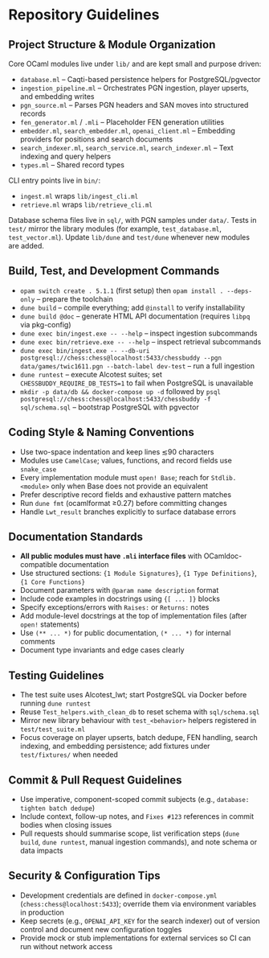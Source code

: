 # Repository Guidelines

## Project Structure & Module Organization
Core OCaml modules live under `lib/` and are kept small and purpose driven:
- `database.ml` – Caqti-based persistence helpers for PostgreSQL/pgvector
- `ingestion_pipeline.ml` – Orchestrates PGN ingestion, player upserts, and embedding writes
- `pgn_source.ml` – Parses PGN headers and SAN moves into structured records
- `fen_generator.ml` / `.mli` – Placeholder FEN generation utilities
- `embedder.ml`, `search_embedder.ml`, `openai_client.ml` – Embedding providers for positions and search documents
- `search_indexer.ml`, `search_service.ml`, `search_indexer.ml` – Text indexing and query helpers
- `types.ml` – Shared record types

CLI entry points live in `bin/`:
- `ingest.ml` wraps `lib/ingest_cli.ml`
- `retrieve.ml` wraps `lib/retrieve_cli.ml`

Database schema files live in `sql/`, with PGN samples under `data/`. Tests in `test/` mirror the library modules (for example, `test_database.ml`, `test_vector.ml`). Update `lib/dune` and `test/dune` whenever new modules are added.

## Build, Test, and Development Commands
- `opam switch create . 5.1.1` (first setup) then `opam install . --deps-only` – prepare the toolchain
- `dune build` – compile everything; add `@install` to verify installability
- `dune build @doc` – generate HTML API documentation (requires `libpq` via pkg-config)
- `dune exec bin/ingest.exe -- --help` – inspect ingestion subcommands
- `dune exec bin/retrieve.exe -- --help` – inspect retrieval subcommands
- `dune exec bin/ingest.exe -- --db-uri postgresql://chess:chess@localhost:5433/chessbuddy --pgn data/games/twic1611.pgn --batch-label dev-test` – run a full ingestion
- `dune runtest` – execute Alcotest suites; set `CHESSBUDDY_REQUIRE_DB_TESTS=1` to fail when PostgreSQL is unavailable
- `mkdir -p data/db && docker-compose up -d` followed by `psql postgresql://chess:chess@localhost:5433/chessbuddy -f sql/schema.sql` – bootstrap PostgreSQL with pgvector

## Coding Style & Naming Conventions
- Use two-space indentation and keep lines ≲90 characters
- Modules use `CamelCase`; values, functions, and record fields use `snake_case`
- Every implementation module must `open! Base`; reach for `Stdlib.<module>` only when Base does not provide an equivalent
- Prefer descriptive record fields and exhaustive pattern matches
- Run `dune fmt` (ocamlformat ≥0.27) before committing changes
- Handle `Lwt_result` branches explicitly to surface database errors

## Documentation Standards
- **All public modules must have `.mli` interface files** with OCamldoc-compatible documentation
- Use structured sections: `{1 Module Signatures}`, `{1 Type Definitions}`, `{1 Core Functions}`
- Document parameters with `@param name description` format
- Include code examples in docstrings using `{[ ... ]}` blocks
- Specify exceptions/errors with `Raises:` or `Returns:` notes
- Add module-level docstrings at the top of implementation files (after `open!` statements)
- Use `(** ... *)` for public documentation, `(* ... *)` for internal comments
- Document type invariants and edge cases clearly

## Testing Guidelines
- The test suite uses Alcotest_lwt; start PostgreSQL via Docker before running `dune runtest`
- Reuse `Test_helpers.with_clean_db` to reset schema with `sql/schema.sql`
- Mirror new library behaviour with `test_<behavior>` helpers registered in `test/test_suite.ml`
- Focus coverage on player upserts, batch dedupe, FEN handling, search indexing, and embedding persistence; add fixtures under `test/fixtures/` when needed

## Commit & Pull Request Guidelines
- Use imperative, component-scoped commit subjects (e.g., `database: tighten batch dedupe`)
- Include context, follow-up notes, and `Fixes #123` references in commit bodies when closing issues
- Pull requests should summarise scope, list verification steps (`dune build`, `dune runtest`, manual ingestion commands), and note schema or data impacts

## Security & Configuration Tips
- Development credentials are defined in `docker-compose.yml` (`chess:chess@localhost:5433`); override them via environment variables in production
- Keep secrets (e.g., `OPENAI_API_KEY` for the search indexer) out of version control and document new configuration toggles
- Provide mock or stub implementations for external services so CI can run without network access
